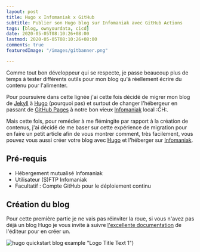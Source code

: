 ```yaml
---
layout: post
title: Hugo x Infomaniak x GitHub
subtitle: Publier son Hugo blog sur Infomaniak avec GitHub Actions
tags: [blog, ownyourdata, cicd]
date: 2020-05-05T08:10:26+08:00
lastmod: 2020-05-05T08:10:26+08:00
comments: true
featuredImage: "/images/gitbanner.png"

---
```

Comme tout bon développeur qui se respecte, je passe beaucoup plus de temps à tester différents outils pour mon blog qu'à réellement écrire du contenu pour l'alimenter.

Pour poursuivre dans cette lignée j'ai cette fois décidé de migrer mon blog de [Jekyll](https://jekyllrb.com/) à [Hugo](https://gohugo.io) (pourquoi pas) et surtout de changer l'hébergeur en passant de [GitHub Pages](https://pages.github.com/) à notre bon ~~vieux~~ [Infomaniak](https://infomaniak.ch) local :CH:.

Mais cette fois, pour remédier à me flémingite par rapport à la création de contenus, j'ai décidé de me baser sur cette expérience de migration pour en faire un petit article afin de vous montrer comment, très facilement, vous pouvez vous aussi créer votre blog avec [Hugo](https://gohugo.io) et l'héberger sur [Infomaniak](https://infomaniak.ch).

## Pré-requis
 - Hébergement mutualisé Infomaniak
 - Utilisateur (S)FTP Infomaniak
 - Facultatif : Compte GitHub pour le déploiement continu

## Création du blog
Pour cette première partie je ne vais pas réinviter la roue, si vous n'avez pas déjà un blog Hugo je vous invite à suivre [l'excellente documentation](https://gohugo.io/getting-started/quick-start/) de l'éditeur pour en créer un.

![hugo quickstart blog example](/2020/05/Hugo-Infomaniak-GithubActions/hugo-quickstart-blog.png) "Logo Title Text 1")